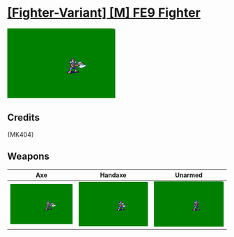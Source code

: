 # [\[Fighter-Variant\] \[M\] FE9 Fighter](./%5BFighter-Variant%5D%20%5BM%5D%20FE9%20Fighter)

<img src="./3.%20Axe/Axe_000.png" alt="[Fighter-Variant] [M] FE9 Fighter standing" />

## Credits

{MK404}

## Weapons


|Axe |Handaxe |Unarmed |
|  :---: | :---: | :---: |
| <img alt="Axe animation" src="./3.%20Axe/Axe.gif" /> | <img alt="Handaxe animation" src="./4.%20Handaxe/Handaxe.gif" /> | <img alt="Unarmed animation" src="./8.%20Unarmed/Unarmed.gif" /> |
